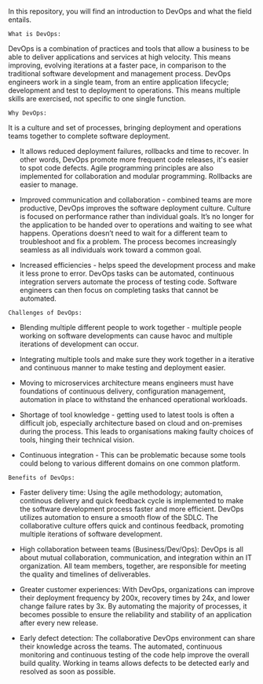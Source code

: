 In this repository, you will find an introduction to DevOps and what the field entails. 

```What is DevOps:```

DevOps is a combination of practices and tools that allow a business to be able to deliver applications and services at high velocity. This means improving, evolving iterations at a faster pace, in comparison to the traditional software development and management process. DevOps engineers work in a single team, from an entire application lifecycle; development and test to deployment to operations. This means multiple skills are exercised, not specific to one single function. 

```Why DevOps:```

It is a culture and set of processes, bringing deployment and operations teams together to complete software deployment. 

- It allows reduced deployment failures, rollbacks and time to recover. In other words, DevOps promote more frequent code releases, it's easier to spot code defects. Agile programming principles are also implemented for collaboration and modular programming. Rollbacks are easier to manage.

- Improved communication and collaboration - combined teams are more productive, DevOps improves the software deployment culture. Culture is focused on performance rather than individual goals. It’s no longer for the application to be handed over to operations and waiting to see what happens. Operations doesn’t need to wait for a different team to troubleshoot and fix a problem. The process becomes increasingly seamless as all individuals work toward a common goal.

- Increased efficiencies - helps speed the development process and make it less prone to error. DevOps tasks can be automated, continuous integration servers automate the process of testing code. Software engineers can then focus on completing tasks that cannot be automated.

```Challenges of DevOps:```

- Blending multiple different people to work together - multiple people working on software developments can cause havoc and multiple iterations of development can occur. 

- Integrating multiple tools and make sure they work together in a iterative and continuous manner to make testing and deployment easier.   

- Moving to microservices architecture means engineers must have foundations of continuous delivery, configuration management, automation in place to withstand the enhanced operational workloads. 

- Shortage of tool knowledge - getting used to latest tools is often a difficult job, especially architecture based on cloud and on-premises during the process. This leads to organisations making faulty choices of tools, hinging their technical vision. 

- Continuous integration - This can be problematic because some tools could belong to various different domains on one common platform. 

```Benefits of DevOps:```

- Faster delivery time: Using the agile methodology; automation, continous delivery and quick feedback cycle is implemented to make the software development process faster and more efficient. DevOps utilizes automation to ensure a smooth flow of the SDLC. The collaborative culture offers quick and continous feedback, promoting multiple iterations of software development. 

- High collaboration between teams (Business/Dev/Ops): DevOps  is all about mutual collaboration, communication, and integration within an IT organization. All team members, together, are responsible for meeting the quality and timelines of deliverables. 

- Greater customer experiences: With DevOps, organizations can improve their deployment frequency by 200x, recovery times by 24x, and lower change failure rates by 3x. By automating the majority of processes, it becomes possible to ensure the reliability and stability of an application after every new release. 

- Early defect detection: The collaborative DevOps environment can share their knowledge across the teams. The automated, continuous monitoring and continuous testing of the code help improve the overall build quality. Working in teams allows defects to be detected early and resolved as soon as possible. 

